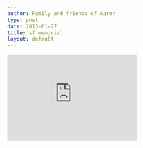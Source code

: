 ```yaml
---
author: Family and friends of Aaron
type: post
date: 2013-01-27
title: sf memorial
layout: default
---
```

<div class='video'>
  <iframe width="300" height="200" src="http://www.youtube.com/embed/x3Fz1V3LZtw" frameborder="0" allowfullscreen="true"></iframe>
</div>
